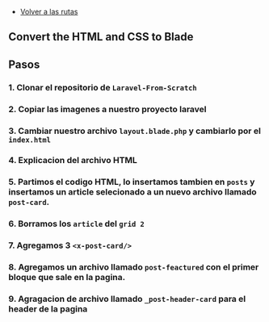 - [Volver a las rutas](/Readme.md)

## Convert the HTML and CSS to Blade

## Pasos

### 1. Clonar el repositorio de `Laravel-From-Scratch`

### 2. Copiar las imagenes a nuestro proyecto laravel 

### 3. Cambiar nuestro archivo `layout.blade.php` y cambiarlo por el `index.html`

### 4. Explicacion del archivo HTML

### 5. Partimos el codigo HTML, lo insertamos tambien en `posts` y insertamos un article selecionado a un nuevo archivo llamado `post-card`.

### 6. Borramos los `article` del `grid 2`

### 7. Agregamos 3 `<x-post-card/>`

### 8. Agregamos un archivo llamado `post-feactured`  con el primer bloque que sale en la pagina.

### 9. Agragacion de archivo llamado `_post-header-card` para el header de la pagina 